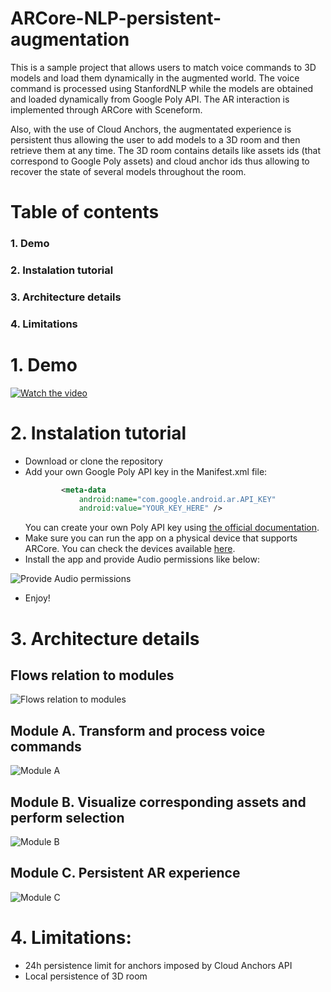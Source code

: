 # ARCore-NLP-persistent-augmentation

This is a sample project that allows users to match voice commands to 3D models and load them dynamically in the augmented world. The voice command is processed using StanfordNLP while the models are obtained and loaded dynamically from Google Poly API. The AR interaction is implemented through ARCore with Sceneform.

Also, with the use of Cloud Anchors, the augmentated experience is persistent thus allowing the user to add models to a 3D room and then retrieve them at any time. The 3D room contains details like assets ids (that correspond to Google Poly assets) and cloud anchor ids thus allowing to recover the state of several models throughout the room.
# Table of contents
### 1. Demo
### 2. Instalation tutorial
### 3. Architecture details
### 4. Limitations

# 1. Demo
[![Watch the video](https://i.imgur.com/bF0KSn6.jpg)](https://www.youtube.com/watch?v=ecx2hxhGqbg)

# 2. Instalation tutorial
- Download or clone the repository
- Add your own Google Poly API key in the Manifest.xml file:
  ```xml
          <meta-data
              android:name="com.google.android.ar.API_KEY"
              android:value="YOUR_KEY_HERE" />
  ```
  You can create your own Poly API key using [the official documentation](https://developers.google.com/poly/develop/api).
- Make sure you can run the app on a physical device that supports ARCore. You can check the devices available [here](https://developers.google.com/ar/discover/supported-devices).
- Install the app and provide Audio permissions like below:

![Provide Audio permissions](https://i.imgur.com/62Y7gRS.jpeg)

- Enjoy!

# 3. Architecture details

## Flows relation to modules
![Flows relation to modules](https://i.imgur.com/HDJ6i1u.jpg)

## Module A. Transform and process voice commands
![Module A](https://i.imgur.com/zO0qFXx.jpg)

## Module B. Visualize corresponding assets and perform selection
![Module B](https://i.imgur.com/EdDAeld.jpg)

## Module C. Persistent AR experience
![Module C](https://i.imgur.com/91mkiZs.jpg)

# 4. Limitations:
- 24h persistence limit for anchors imposed by Cloud Anchors API
- Local persistence of 3D room
